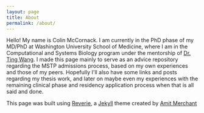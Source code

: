 ```yaml
---
layout: page
title: About
permalink: /about/
---
```


Hello! My name is Colin McCornack. I am currently in the PhD phase of my MD/PhD at Washington University School of Medicine, where I am in the Computational and Systems Biology program under the mentorship of [Dr. Ting Wang](wang.wustl.edu). I made this page mainly to serve as an advice repository regarding the MSTP admissions process, based on my own experiences and those of my peers. Hopefully I'll also have some links and posts regarding my thesis work, and later on maybe even my experiences with the remaining clinical phase and residency application process when that is all said and done.

This page was built using [Reverie](https://github.com/amitmerchant1990/reverie), a [Jekyll](https://github.com/barryclark/jekyll-now) theme created by [Amit Merchant](https://www.amitmerchant.com)